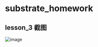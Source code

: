 # substrate_homework
## lesson_3 截图
![image](https://user-images.githubusercontent.com/127678969/224910806-c8cb3d52-4986-48e8-8589-8993f47e68a8.png)
